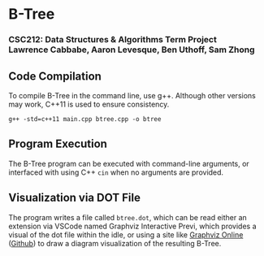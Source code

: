 # B-Tree
### CSC212: Data Structures & Algorithms Term Project <br> Lawrence Cabbabe, Aaron Levesque, Ben Uthoff, Sam Zhong

## Code Compilation
To compile B-Tree in the command line, use g++. Although other versions may work, C++11 is used to ensure consistency.
```
g++ -std=c++11 main.cpp btree.cpp -o btree
```
## Program Execution
The B-Tree program can be executed with command-line arguments, or interfaced with using C++ `cin` when no arguments are provided.
## Visualization via DOT File
The program writes a file called `btree.dot`, which can be read either an extension via VSCode named Graphviz Interactive Previ, which provides a visual of the dot file within the idle, or using a site like [Graphviz Online](https://dreampuf.github.io/GraphvizOnline/) ([Github](https://github.com/dreampuf/GraphvizOnline)) to draw a diagram visualization of the resulting B-Tree.
